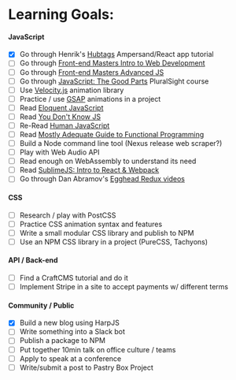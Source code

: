 # Learning Goals:

#### JavaScript
- [x] Go through Henrik's [Hubtags](http://learn.humanjavascript.com) Ampersand/React app tutorial
- [ ] Go through [Front-end Masters Intro to Web Development](https://frontendmasters.com/courses/one-week-course-intro-to-web-development)
- [ ] Go through [Front-end Masters Advanced JS](https://frontendmasters.com/courses/one-week-course-advanced-javascript)
- [ ] Go through [JavaScript: The Good Parts](http://www.pluralsight.com/courses/javascript-good-parts) PluralSight course
- [ ] Use [Velocity.js](http://julian.com/research/velocity) animation library
- [ ] Practice / use [GSAP](http://greensock.com/gsap) animations in a project
- [ ] Read [Eloquent JavaScript](http://eloquentjavascript.net/)
- [ ] Read [You Don't Know JS](https://github.com/getify/You-Dont-Know-JS)
- [ ] Re-Read [Human JavaScript](http://read.humanjavascript.com)
- [ ] Read [Mostly Adequate Guide to Functional Programming](http://drboolean.gitbooks.io/mostly-adequate-guide)
- [ ] Build a Node command line tool (Nexus release web scraper?)
- [ ] Play with Web Audio API
- [ ] Read enough on WebAssembly to understand its need
- [ ] Read [SublimeJS: Intro to React & Webpack](http://survivejs.com/webpack_react/introduction)
- [ ] Go through Dan Abramov's [Egghead Redux videos](https://egghead.io/series/getting-started-with-redux)

#### CSS
- [ ] Research / play with PostCSS
- [ ] Practice CSS animation syntax and features
- [ ] Write a small modular CSS library and publish to NPM
- [ ] Use an NPM CSS library in a project (PureCSS, Tachyons)

#### API / Back-end
- [ ] Find a CraftCMS tutorial and do it
- [ ] Implement Stripe in a site to accept payments w/ different terms

#### Community / Public
- [x] Build a new blog using HarpJS
- [ ] Write something into a Slack bot
- [ ] Publish a package to NPM
- [ ] Put together 10min talk on office culture / teams
- [ ] Apply to speak at a conference
- [ ] Write/submit a post to Pastry Box Project
